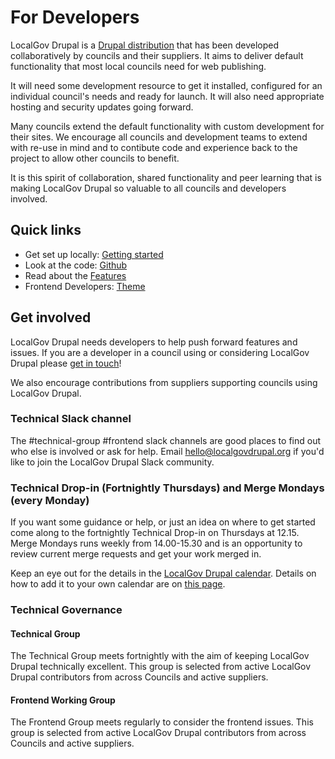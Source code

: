 # For Developers

LocalGov Drupal is a [Drupal distribution](https://www.drupal.org/docs/drupal-distributions) that has been developed collaboratively by councils and their suppliers. It aims to deliver default functionality that most local councils need for web publishing.

It will need some development resource to get it installed, configured for an individual council's needs and ready for launch. It will also need appropriate hosting and security updates going forward.

Many councils extend the default functionality with custom development for their sites. We encourage all councils and development teams to extend with re-use in mind and to contibute code and experience back to the project to allow other councils to benefit.

It is this spirit of collaboration, shared functionality and peer learning that is making LocalGov Drupal so valuable to all councils and developers involved.

## Quick links

- Get set up locally: [Getting started](/devs/getting-started)
- Look at the code: [Github](https://github.com/localgovdrupal)
- Read about the [Features](/devs/features)
- Frontend Developers: [Theme](/devs/theme)

## Get involved

LocalGov Drupal needs developers to help push forward features and issues. If you are a developer in a council using or considering LocalGov Drupal please [get in touch](mailto:hello@localgovdrupal.org)!

We also encourage contributions from suppliers supporting councils using LocalGov Drupal.

### Technical Slack channel

The #technical-group #frontend slack channels are good places to find out who else is involved or ask for help. Email [hello@localgovdrupal.org](hello@localgovdrupal.org) if you'd like to join the LocalGov Drupal Slack community.

### Technical Drop-in (Fortnightly Thursdays) and Merge Mondays (every Monday)

If you want some guidance or help, or just an idea on where to get started come along to the fortnightly Technical Drop-in on Thursdays at 12.15. Merge Mondays runs weekly from 14.00-15.30 and is an opportunity to review current merge requests and get your work merged in.

Keep an eye out for the details in the [LocalGov Drupal calendar](https://calendar.google.com/calendar/u/0/embed?src=dnkea9ec90vrkdnrmlo1ng3dik@group.calendar.google.com&ctz=Europe/London). Details on how to add it to your own calendar are on [this page](https://localgovdrupal.org/resources/meeting-schedule).

### Technical Governance

#### Technical Group

The Technical Group meets fortnightly with the aim of keeping LocalGov Drupal technically excellent. This group is selected from active LocalGov Drupal contributors from across Councils and active suppliers.

#### Frontend Working Group

The Frontend Group meets regularly to consider the frontend issues. This group is selected from active LocalGov Drupal contributors from across Councils and active suppliers.
